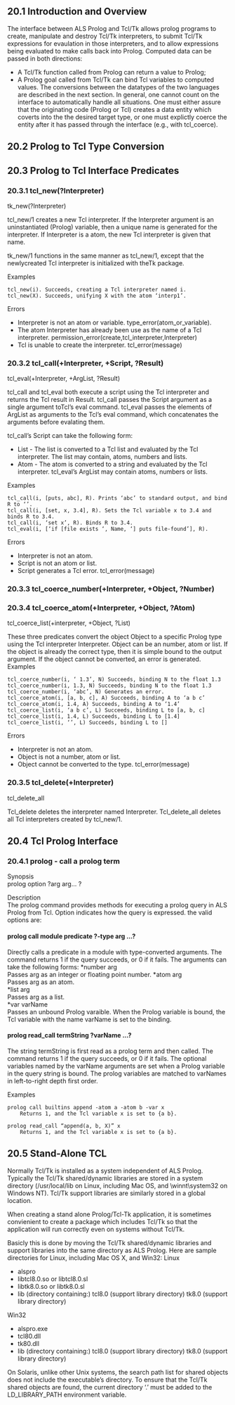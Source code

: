 ---
---
## 20.1 Introduction and Overview
The interface between ALS Prolog and Tcl/Tk allows prolog programs to create,
manipulate and destroy Tcl/Tk interpreters, to submit Tcl/Tk expressions for evaulation in those interpreters, and to allow expressions being evaluated to make calls
back into Prolog. Computed data can be passed in both directions:
* A Tcl/Tk function called from Prolog can return a value to Prolog;
* A Prolog goal called from Tcl/Tk can bind Tcl variables to computed values.
The conversions between the datatypes of the two languages are described in the
next section. In general, one cannot count on the interface to automatically handle
all situations. One must either assure that the originating code (Prolog or Tcl) creates a data entity which coverts into the the desired target type, or one must explictly
coerce the entity after it has passed through the interface (e.g., with tcl_coerce).

## 20.2 Prolog to Tcl Type Conversion

## 20.3 Prolog to Tcl Interface Predicates

### 20.3.1 tcl_new(?Interpreter)  
   tk_new(?Interpreter)

tcl_new/1 creates a new Tcl interpreter. If the Interpreter argument is an
uninstantiated (Prolog) variable, then a unique name is generated for the interpreter. If Interpreter is a atom, the new Tcl interpreter is given that name.

tk_new/1 functions in the same manner as tcl_new/1, except that the newlycreated Tcl interpreter is initialized with theTk package.

Examples
````
tcl_new(i). Succeeds, creating a Tcl interpreter named i.
tcl_new(X). Succeeds, unifying X with the atom ‘interp1’.
````
Errors
* Interpreter is not an atom or variable.
    type_error(atom_or_variable).
* The atom Interpreter has already been use as the name of a Tcl interpreter.
    permission_error(create,tcl_interpreter,Interpreter)
* Tcl is unable to create the interpreter.
    tcl_error(message)

### 20.3.2 tcl_call(+Interpreter, +Script, ?Result)  
   tcl_eval(+Interpreter, +ArgList, ?Result)

tcl_call and tcl_eval both execute a script using the Tcl interpreter and returns the
Tcl result in Result. tcl_call passes the Script argument as a single argument
toTcl’s eval command. tcl_eval passes the elements of ArgList as arguments to the
Tcl’s eval command, which concatenates the arguments before evalating them.

tcl_call’s Script can take the following form:
* List - The list is converted to a Tcl list and evaluated by the Tcl interpreter. The
list may contain, atoms, numbers and lists.
* Atom - The atom is converted to a string and evaluated by the Tcl interpreter.
tcl_eval’s ArgList may contain atoms, numbers or lists.

Examples
````
tcl_call(i, [puts, abc], R). Prints ‘abc’ to standard output, and bind R to ‘’.
tcl_call(i, [set, x, 3.4], R). Sets the Tcl variable x to 3.4 and binds R to 3.4.
tcl_call(i, ‘set x’, R). Binds R to 3.4.
tcl_eval(i, [‘if [file exists ‘, Name, ‘] puts file-found’], R).
````
Errors
* Interpreter is not an atom.
* Script is not an atom or list.
* Script generates a Tcl error.
    tcl_error(message)

### 20.3.3 tcl_coerce_number(+Interpreter, +Object, ?Number)  
### 20.3.4 tcl_coerce_atom(+Interpreter, +Object, ?Atom)  
   tcl_coerce_list(+interpreter, +Object, ?List)  

These three predicates convert the object Object to a specific Prolog type using the
Tcl interpreter Interpreter. Object can be an number, atom or list. If the object is
already the correct type, then it is simple bound to the output argument. If the object
cannot be converted, an error is generated.  
Examples
````
tcl_coerce_number(i, ‘ 1.3’, N) Succeeds, binding N to the float 1.3
tcl_coerce_number(i, 1.3, N) Succeeds, binding N to the float 1.3
tcl_coerce_number(i, ‘abc’, N) Generates an error.
tcl_coerce_atom(i, [a, b, c], A) Succeeds, binding A to ‘a b c’
tcl_coerce_atom(i, 1.4, A) Succeeds, binding A to ‘1.4’
tcl_coerce_list(i, ‘a b c’, L) Succeeds, binding L to [a, b, c]
tcl_coerce_list(i, 1.4, L) Succeeds, binding L to [1.4]
tcl_coerce_list(i, ‘’, L) Succeeds, binding L to []
````
Errors
* Interpreter is not an atom.
* Object is not a number, atom or list.
* Object cannot be converted to the type.
    tcl_error(message)

### 20.3.5 tcl_delete(+Interpreter)  
   tcl_delete_all

Tcl_delete deletes the interpreter named Interpreter.
Tcl_delete_all deletes all Tcl interpreters created by tcl_new/1.

## 20.4 Tcl Prolog Interface

### 20.4.1 prolog - call a prolog term
Synopsis  
prolog option ?arg arg... ?  

Description  
The prolog command provides methods for executing a prolog query in ALS Prolog from Tcl. Option indicates how the query is expressed. the valid options are:  

#### prolog call module predicate ?-type arg ...?
Directly calls a predicate in a module with type-converted arguments. The
command returns 1 if the query succeeds, or 0 if it fails. The arguments can take
the following forms:
*number arg  
Passes arg as an integer or floating point number.
*atom arg  
Passes arg as an atom.  
*list arg  
Passes arg as a list.  
*var varName  
Passes an unbound Prolog varaible. When the Prolog variable is bound, the Tcl
variable with the name varName is set to the binding.

#### prolog read_call termString ?varName ...?  
The string termString is first read as a prolog term and then called. The command returns 1 if the query succeeds, or 0 if it fails. The optional variables
named by the varName arguments are set when a Prolog variable in the query
string is bound. The prolog variables are matched to varNames in left-to-right
depth first order.

Examples  
````
prolog call builtins append -atom a -atom b -var x
    Returns 1, and the Tcl variable x is set to {a b}.

prolog read_call “append(a, b, X)” x
    Returns 1, and the Tcl variable x is set to {a b}.
````

## 20.5 Stand-Alone TCL

Normally Tcl/Tk is installed as a system independent of ALS Prolog. Typically the
Tcl/Tk shared/dynamic libraries are stored in a system directory (/usr/local/lib on
Linux, including Mac OS, and  \winnt\system32 on Windows NT). Tcl/Tk support libraries are similarly stored in a global location.

When creating a stand alone Prolog/Tcl-Tk application, it is sometimes convienient
to create a package which includes Tcl/Tk so that the application will run correctly
even on systems without Tcl/Tk.

Basicly this is done by moving the Tcl/Tk shared/dynamic libraries and support libraries into the same directory as ALS Prolog. Here are sample directories for Linux, including Mac OS X, and Win32:
Linux  
* alspro
* libtcl8.0.so or libtcl8.0.sl
* libtk8.0.so or libtk8.0.sl
* lib (directory containing:)
tcl8.0 (support library directory)
tk8.0 (support library directory)

Win32  
* alspro.exe
* tcl80.dll
* tk80.dll
* lib (directory containing:)
tcl8.0 (support library directory)
tk8.0 (support library directory)

On Solaris, unlike other Unix systems, the search path list for shared objects does
not include the executable’s directory. To ensure that the Tcl/Tk shared objects are
found, the current directory ‘.’ must be added to the LD_LIBRARY_PATH environment variable.
